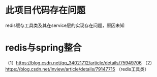 # 此项目代码存在问题
redis缓存工具类及其在service层的实现存在问题，原因未知

# redis与spring整合
（1）https://blog.csdn.net/qq_34021712/article/details/75949706
（2）https://blog.csdn.net/lnview/article/details/79147715 （redis工具类）